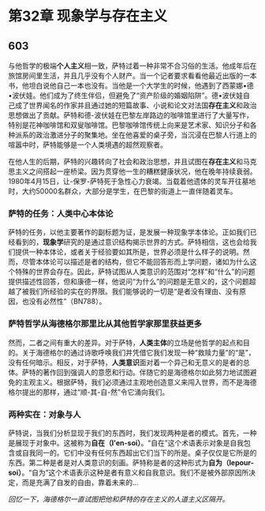 # 第32章 现象学与存在主义

## 603

与他哲学的极端**个人主义**相一致，萨特过着一种非常不合习俗的生活。他成年后在旅馆房间里生活，并且几乎没有个人财产。当一个记者要求看看他最近出版的一本书，他坦白说他自己一本也没有。当他是一个大学生的时候，他遇到了西蒙娜•德•波伏娃。他们成为了终生伴侣，但避免了“资产阶级的婚姻陷阱”。德•波伏娃自己成了世界闻名的作家并且通过她的短篇故事、小说和论文对法国**存在主义**和政治思想做出了贡献。萨特和德-波伏娃在巴黎左岸路边的咖啡馆里进行了大量写作，特别是花神咖啡馆和双叟咖啡馆。巴黎咖啡馆传统上向来是艺术家、知识分子和各种派系的政治激进分子的聚集地。坐在他喜爱的桌子旁，当沉浸在巴黎人行道上的喧嚣中时，萨特能够是一个人类境遇的超然观察者。  

在他人生的后期，萨特的兴趣转向了社会和政治思想，并且试图在**存在主义**和马克思主义之间搭起一座桥梁。因为贯穿他一生的糟糕健康状况，他在晚年持续衰弱。1980年4月15日，让-保罗-萨特死于急性心力衰竭。当载着他遗体的灵车开往墓地时，大约50000名群众，大部分是学生，在巴黎的街道上一直伴随着灵车。

### 萨特的任务：人类中心本体论

萨特的任务，以他主要著作的副标题为证，是发展一种现象学本体论。正如我们已经看到的，**现象学**研究的是通过意识结构揭示世界的方式。萨特相信，这也会给我们提供一种本体论，或者关于经验要如其所是，世界必须是什么样子的说明。然而，尽管本体论可以描述是者的结构，但它不能回答形而上学问题，诸如为什么这个特殊的世界会存在。因此，萨特试图从人类意识的范围对“怎样”和“什么”的问题提供描述性回答，但和康德一样，他说问“为什么”的问题是无意义的，这个问题超越了被我们所经验的实在的界限。我们能够说的一切是“是者没有理由、没有原因，也没有必然性”（BN788）。

### 萨特哲学从海德格尔那里比从其他哲学家那里获益更多

然而，二者之间有重大的差异。对于萨特，**人类主体**的立场是他哲学的起点和目的。关于海德格尔的通过诗歌呼唤我们并凭借它我们发现一种“救赎力量”的“是”，没有任何暗示。相反，对于萨特，**人类意识**面对着一个异己和无意义的是者的总体。萨特的著作回到强调人的意愿和行动。伴随它的是海德格尔如此努力地试图避免的主观主义。根据萨特，我们必须通过主观地创造意义来闯入世界，而不是海德格尔提出的那样，通过“顺-其-自-然”令它涌向我们。

### 两种实在：对象与人

萨特说，当我们分析显现于我们的东西时，我们发现两种是者的模式。首先，一种是展现于对象中。这被称为**自在（l'en-soi）**。“自在”这个术语表示对象是自我包含或自我同一的。它们中没有任何东西超出它们当下的所是。桌子仅仅是它所是的东西。第二种是者是对人类意识的刻画。萨特称是者的这种形式为**自为（lepour-soi）**。“自为”这个术语表示这种是者有意义和自我意识。我们不是被外部原因所决定，而是充满了自发的自由，靠着未来的...

*回忆一下，海德格尔一直试图把他和萨特的存在主义的人道主义区隔开。*